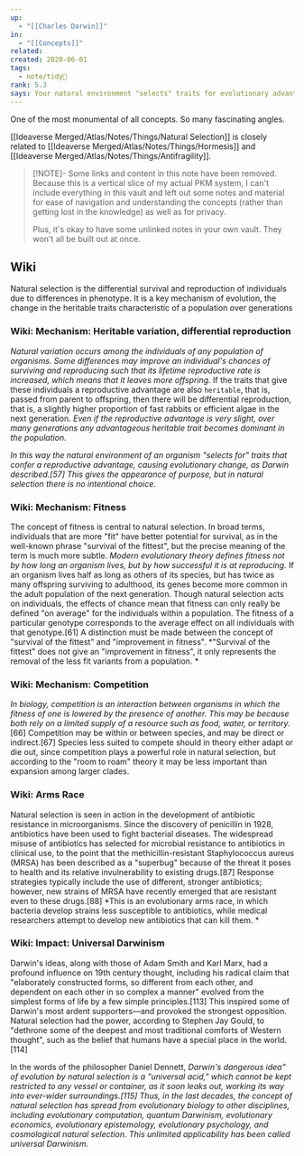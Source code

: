 ```yaml
---
up:
  - "[[Charles Darwin]]"
in:
  - "[[Concepts]]"
related: 
created: 2020-06-01
tags:
  - note/tidy🧹
rank: 5.3
says: Your natural environment "selects" traits for evolutionary advantage
---
```

One of the most monumental of all concepts. So many fascinating angles. 

[[Ideaverse Merged/Atlas/Notes/Things/Natural Selection]] is closely related to [[Ideaverse Merged/Atlas/Notes/Things/Hormesis]] and [[Ideaverse Merged/Atlas/Notes/Things/Antifragility]].

> [!NOTE]- Some links and content in this note have been removed.
> Because this is a vertical slice of my actual PKM system, I can't include everything in this vault and left out some notes and material for ease of navigation and understanding the concepts (rather than getting lost in the knowledge) as well as for privacy. 
>  
> Plus, it's okay to have some unlinked notes in your own vault. They won't all be built out at once.

## Wiki
Natural selection is the differential survival and reproduction of individuals due to differences in phenotype. It is a key mechanism of evolution, the change in the heritable traits characteristic of a population over generations

### Wiki: Mechanism: Heritable variation, differential reproduction
*Natural variation occurs among the individuals of any population of organisms. Some differences may improve an individual's chances of surviving and reproducing such that its lifetime reproductive rate is increased, which means that it leaves more offspring.* If the traits that give these individuals a reproductive advantage are also `heritable`, that is, passed from parent to offspring, then there will be differential reproduction, that is, a slightly higher proportion of fast rabbits or efficient algae in the next generation. *Even if the reproductive advantage is very slight, over many generations any advantageous heritable trait becomes dominant in the population.* 

*In this way the natural environment of an organism "selects for" traits that confer a reproductive advantage, causing evolutionary change, as Darwin described.[57] This gives the appearance of purpose, but in natural selection there is no intentional choice.*

### Wiki: Mechanism: Fitness
The concept of fitness is central to natural selection. In broad terms, individuals that are more "fit" have better potential for survival, as in the well-known phrase "survival of the fittest", but the precise meaning of the term is much more subtle. *Modern evolutionary theory defines fitness not by how long an organism lives, but by how successful it is at reproducing.* If an organism lives half as long as others of its species, but has twice as many offspring surviving to adulthood, its genes become more common in the adult population of the next generation. Though natural selection acts on individuals, the effects of chance mean that fitness can only really be defined "on average" for the individuals within a population. The fitness of a particular genotype corresponds to the average effect on all individuals with that genotype.[61] A distinction must be made between the concept of "survival of the fittest" and "improvement in fitness". *"Survival of the fittest" does not give an "improvement in fitness", it only represents the removal of the less fit variants from a population. *

### Wiki: Mechanism: Competition
*In biology, competition is an interaction between organisms in which the fitness of one is lowered by the presence of another. This may be because both rely on a limited supply of a resource such as food, water, or territory.*[66] Competition may be within or between species, and may be direct or indirect.[67] Species less suited to compete should in theory either adapt or die out, since competition plays a powerful role in natural selection, but according to the "room to roam" theory it may be less important than expansion among larger clades.

### Wiki: Arms Race
Natural selection is seen in action in the development of antibiotic resistance in microorganisms. Since the discovery of penicillin in 1928, antibiotics have been used to fight bacterial diseases. The widespread misuse of antibiotics has selected for microbial resistance to antibiotics in clinical use, to the point that the methicillin-resistant Staphylococcus aureus (MRSA) has been described as a "superbug" because of the threat it poses to health and its relative invulnerability to existing drugs.[87] Response strategies typically include the use of different, stronger antibiotics; however, new strains of MRSA have recently emerged that are resistant even to these drugs.[88] *This is an evolutionary arms race, in which bacteria develop strains less susceptible to antibiotics, while medical researchers attempt to develop new antibiotics that can kill them.
*
### Wiki: Impact: Universal Darwinism
Darwin's ideas, along with those of Adam Smith and Karl Marx, had a profound influence on 19th century thought, including his radical claim that "elaborately constructed forms, so different from each other, and dependent on each other in so complex a manner" evolved from the simplest forms of life by a few simple principles.[113] This inspired some of Darwin's most ardent supporters—and provoked the strongest opposition. Natural selection had the power, according to Stephen Jay Gould, to "dethrone some of the deepest and most traditional comforts of Western thought", such as the belief that humans have a special place in the world.[114]

In the words of the philosopher Daniel Dennett, *Darwin's dangerous idea" of evolution by natural selection is a "universal acid," which cannot be kept restricted to any vessel or container, as it soon leaks out, working its way into ever-wider surroundings.[115] Thus, in the last decades, the concept of natural selection has spread from evolutionary biology to other disciplines, including evolutionary computation, quantum Darwinism, evolutionary economics, evolutionary epistemology, evolutionary psychology, and cosmological natural selection. This unlimited applicability has been called universal Darwinism.*